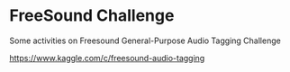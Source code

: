 # FreeSound Challenge
Some activities on Freesound General-Purpose Audio Tagging Challenge

https://www.kaggle.com/c/freesound-audio-tagging


